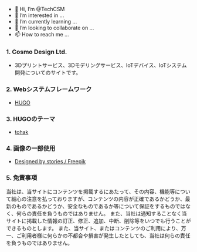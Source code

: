 - 👋 Hi, I’m @TechCSM
- 👀 I’m interested in ...
- 🌱 I’m currently learning ...
- 💞️ I’m looking to collaborate on ...
- 📫 How to reach me ...

### 1. Cosmo Design Ltd.
- 3Dプリントサービス、3Dモデリングサービス、IoTデバイス、IoTシステム開発についてのサイトです。

### 2. Webシステムフレームワーク
- <a href="http://www.freepik.com">HUGO</a>

### 3. HUGOのテーマ
- <a href="https://github.com/hugo-toha/toha">tohak</a>

### 4. 画像の一部使用
- <a href="http://www.freepik.com">Designed by stories / Freepik</a>

### 5. 免責事項
当社は、当サイトにコンテンツを掲載するにあたって、その内容、機能等について細心の注意を払っておりますが、コンテンツの内容が正確であるかどうか、最新のものであるかどうか、安全なものであるか等について保証をするものではなく、何らの責任を負うものではありません。
また、当社は通知することなく当サイトに掲載した情報の訂正、修正、追加、中断、削除等をいつでも行うことができるものとします。 
また、当サイト、またはコンテンツのご利用により、万一、ご利用者様に何らかの不都合や損害が発生したとしても、当社は何らの責任を負うものではありません。
<!---
TechCSM/TechCSM is a ✨ special ✨ repository because its `README.md` (this file) appears on your GitHub profile.
You can click the Preview link to take a look at your changes.
--->
